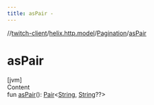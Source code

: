 ```yaml
---
title: asPair -
---
```

//[twitch-client](../../index.md)/[helix.http.model](../index.md)/[Pagination](index.md)/[asPair](as-pair.md)



# asPair  
[jvm]  
Content  
fun [asPair](as-pair.md)(): [Pair](https://kotlinlang.org/api/latest/jvm/stdlib/kotlin/-pair/index.html)<[String](https://kotlinlang.org/api/latest/jvm/stdlib/kotlin/-string/index.html), [String](https://kotlinlang.org/api/latest/jvm/stdlib/kotlin/-string/index.html)??>  




